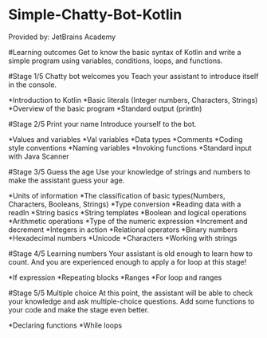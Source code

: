 # Simple-Chatty-Bot-Kotlin

Provided by:
JetBrains Academy

#Learning outcomes
Get to know the basic syntax of Kotlin and write a simple program using variables, conditions, loops, and functions.

#Stage 1/5 Chatty bot welcomes you
Teach your assistant to introduce itself in the console.

*Introduction to Kotlin 
*Basic literals (Integer numbers, Characters, Strings)
*Overview of the basic program
*Standard output (println)


#Stage 2/5 Print your name
Introduce yourself to the bot.

*Values and variables
*Val variables
*Data types
*Comments
*Coding style conventions
*Naming variables
*Invoking functions
*Standard input with Java Scanner


#Stage 3/5 Guess the age 
Use your knowledge of strings and numbers to make the assistant guess your age.

*Units of information
*The classification of basic types(Numbers, Characters, Booleans, Strings)
*Type conversion
*Reading data with a readln
*String basics
*String templates
*Boolean and logical operations
*Arithmetic operations
*Type of the numeric expression
*Increment and decrement
*Integers in action
*Relational operators
*Binary numbers
*Hexadecimal numbers
*Unicode
*Characters
*Working with strings

#Stage 4/5 Learning numbers
Your assistant is old enough to learn how to count. And you are experienced enough to apply a for loop at this stage!

*If expression
*Repeating blocks
*Ranges
*For loop and ranges

#Stage 5/5 Multiple choice
At this point, the assistant will be able to check your knowledge and ask multiple-choice questions. Add some functions to your code and make the stage even better.

*Declaring functions
*While loops

